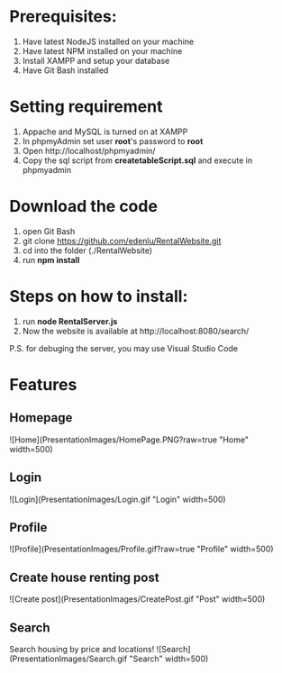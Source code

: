 # Prerequisites:
1. Have latest NodeJS installed on your machine
2. Have latest NPM installed on your machine
3. Install XAMPP and setup your database
4. Have Git Bash installed

# Setting requirement
1. Appache and MySQL is turned on at XAMPP
2. In phpmyAdmin set user **root**'s password to **root**
3. Open http://localhost/phpmyadmin/
4. Copy the sql script from **createtableScript.sql** and execute in phpmyadmin

# Download the code
1. open Git Bash
2. git clone https://github.com/edenlu/RentalWebsite.git
3. cd into the folder (./RentalWebsite)
4. run **npm install**

# Steps on how to install:
1. run **node RentalServer.js**
2. Now the website is available at http://localhost:8080/search/

P.S. for debuging the server, you may use Visual Studio Code

# Features
## Homepage
![Home](PresentationImages/HomePage.PNG?raw=true "Home" width=500)

## Login
![Login](PresentationImages/Login.gif "Login" width=500)

## Profile
![Profile](PresentationImages/Profile.gif?raw=true "Profile" width=500)

## Create house renting post
![Create post](PresentationImages/CreatePost.gif "Post" width=500)

## Search
Search housing by price and locations!
![Search](PresentationImages/Search.gif "Search" width=500)